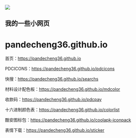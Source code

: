 ![](https://pandecheng36.github.io/favicon.ico)
## 我的一些小网页
# pandecheng36.github.io

首页：<https://pandecheng36.github.io>

PDCICONS：<https://pandecheng36.github.io/pdcicons>

快搜：<https://pandecheng36.github.io/searchs>

材料设计配色板：<https://pandecheng36.github.io/mdcolor>

收款码：<https://pandecheng36.github.io/pdcpay>

十六进制颜色表：<https://pandecheng36.github.io/colorlist>

酷安图标包：<https://pandecheng36.github.io/coolapk-iconpack>

表情下载：<https://pandecheng36.github.io/sticker>
